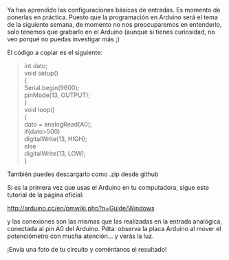 Ya has aprendido las configuraciones básicas de entradas. Es momento de ponerlas en práctica. Puesto que la programación en Arduino será el tema de la siguiente semana, de momento no nos preocuparemos en entenderlo, solo tenemos que grabarlo en el Arduino (aunque si tienes curiosidad, no veo porqué no puedas investigar más ;)

El código a copiar es el siguiente:

>int dato;  
>void setup()  
>{  
>Serial.begin(9600);   
>pinMode(13, OUTPUT);  
>}  
>void loop()  
>{  
>dato = analogRead(A0);    
> if(dato>500)  
> digitalWrite(13, HIGH);  
>else  
>digitalWrite(13, LOW);  
>}

También puedes descargarlo como .zip desde github

Si es la primera vez que usas el Arduino en tu computadora, sigue este tutorial de la página oficial:

<http://arduino.cc/en/pmwiki.php?n=Guide/Windows>

y las conexiones son las mismas que las realizadas en la entrada analógica, conectada al pin A0 del Arduino.
Pdta: observa la placa Arduino al mover el potenciómetro con mucha atención... y verás la luz.

¡Envía una foto de tu circuito y coméntanos el resultado!